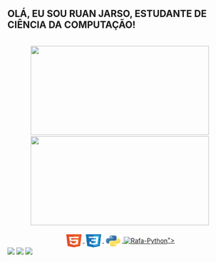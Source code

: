 ## OLÁ, EU SOU RUAN JARSO, ESTUDANTE DE CIÊNCIA DA COMPUTAÇÃO! 

<div align="center" style= "display: inline-block"><br>
  <a href="https://github.com/ruanjarso">
  <img height="200em" width="400" src="https://github-readme-stats.vercel.app/api?username=ruanjarso&show_icons=true&theme=github_dark&include_all_commits=true&count_private=true"/>
  <img height="200em" width="400em" src="https://github-readme-stats.vercel.app/api/top-langs/?username=ruanjarso&layout=compact&langs_count=7&theme=github_dark"/>
</div>

<div align="center" style="display: inline_block"><br>
  <img align="center" alt="Rafa-HTML" height="30" width="40" src="https://raw.githubusercontent.com/devicons/devicon/master/icons/html5/html5-original.svg">
  <img align="center" alt="Rafa-CSS" height="30" width="40" src="https://raw.githubusercontent.com/devicons/devicon/master/icons/css3/css3-original.svg">
  <img align="center" alt="Rafa-Python" height="30" width="40" src="https://raw.githubusercontent.com/devicons/devicon/master/icons/python/python-original.svg">
  <img align="center" alt="Rafa-Python" height="30" width="40" src="<img align="center" alt="Rafa-Python" height="30" width="40" src=https://starbeamrainbowlabs.com/images/logos/javascript.svg">">
</div>

<div> 
  <a href="https://www.instagram.com/ruanjarso/" target="_blank"><img src="https://img.shields.io/badge/-Instagram-%23E4405F?style=for-the-badge&logo=instagram&logoColor=white" target="_blank"></a> 
  <a href = "mailto:ruanjarso25@gmail.com"><img src="https://img.shields.io/badge/-Gmail-%23333?style=for-the-badge&logo=gmail&logoColor=white" target="_blank"></a>
  <a href="https://www.linkedin.com/in/ruan-jarso-b28848209/" target="_blank"><img src="https://img.shields.io/badge/-LinkedIn-%230077B5?style=for-the-badge&logo=linkedin&logoColor=white" target="_blank"></a> 
</div>
